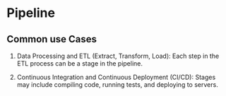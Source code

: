 # Pipeline

## Common use Cases

1. Data Processing and ETL (Extract, Transform, Load): Each step in the ETL process can be a stage in the pipeline.

2. Continuous Integration and Continuous Deployment (CI/CD): Stages may include compiling code, running tests, and deploying to servers.
